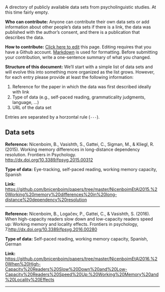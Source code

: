
A directory of publicly available data sets from psycholinguistic studies.  At this time fairly empty.

**Who can contribute:**  Anyone can contribute their own data sets or add information about other people’s data sets if there is a link, the data was published with the author’s consent, and there is a publication that describes the data.

**How to contribute:** [Click here to edit](https://github.com/tmalsburg/PsychlingDatasets/edit/master/README.md) this page.  Editing requires that you have a Github account.  [Markdown](https://guides.github.com/features/mastering-markdown/) is used for formatting.  Before submitting your contribution, write a one-sentence summary of what you changed.

**Structure of this document:** We’ll start with a simple list of data sets and will evolve this into something more organized as the list grows.  However, for each entry please provide at least the following information:

1. Reference for the paper in which the data was first described ideally with link
1. Type of data (e.g., self-paced reading, grammaticality judgments, language, …)
1. URL of the data set

Entries are separated by a horzontal rule (`---`).

## Data sets

**Reference:** Nicenboim, B., Vasishth, S., Gattei, C., Sigman, M., & Kliegl, R. (2015). Working memory differences in long-distance dependency resolution. Frontiers in Psychology.  http://dx.doi.org/10.3389/fpsyg.2015.00312

**Type of data:** Eye-tracking, self-paced reading, working memory capacity, Spanish

**Link:** https://github.com/bnicenboim/papers/tree/master/NicenboimEtAl2015.%20Working%20memory%20differences%20in%20long-distance%20dependency%20resolution

---

**Reference:** Nicenboim, B., Logačev, P., Gattei, C., & Vasishth, S. (2016). When high-capacity readers slow down and low-capacity readers speed up: Working memory and locality effects. Frontiers in psychology, 7.http://dx.doi.org/10.3389/fpsyg.2016.00280

**Type of data:** Self-paced reading, working memory capacity, Spanish, German

**Link:** https://github.com/bnicenboim/papers/tree/master/NicenboimEtAl2016.%20When%20High-Capacity%20Readers%20Slow%20Down%20and%20Low-Capacity%20Readers%20Speed%20Up:%20Working%20Memory%20and%20Locality%20Effects

---
